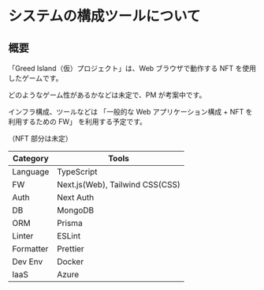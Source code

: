 # システムの構成ツールについて

## 概要

「Greed Island（仮）プロジェクト」は、Web ブラウザで動作する NFT を使用したゲームです。

どのようなゲーム性があるかなどは未定で、PM が考案中です。

インフラ構成、ツールなどは
「一般的な Web アプリケーション構成 + NFT を利用するための FW」
を利用する予定です。

（NFT 部分は未定）

| Category  | Tools                          |
| --------- | ------------------------------ |
| Language  | TypeScript                     |
| FW        | Next.js(Web), Tailwind CSS(CSS) |
| Auth      | Next Auth                      |
| DB        | MongoDB                        |
| ORM       | Prisma                         |
| Linter    | ESLint                         |
| Formatter | Prettier                       |
| Dev Env   | Docker                         |
| IaaS      | Azure                          |
